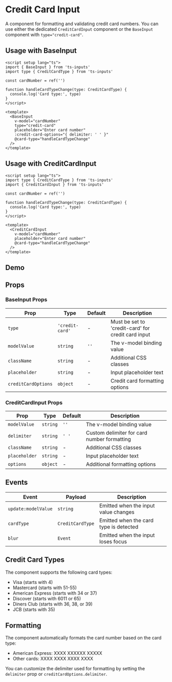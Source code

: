# Credit Card Input

A component for formatting and validating credit card numbers. You can use either the dedicated `CreditCardInput` component or the `BaseInput` component with `type="credit-card"`.

## Usage with BaseInput

```vue
<script setup lang="ts">
import { BaseInput } from 'ts-inputs'
import type { CreditCardType } from 'ts-inputs'

const cardNumber = ref('')

function handleCardTypeChange(type: CreditCardType) {
  console.log('Card type:', type)
}
</script>

<template>
  <BaseInput
    v-model="cardNumber"
    type="credit-card"
    placeholder="Enter card number"
    :credit-card-options="{ delimiter: ' ' }"
    @card-type="handleCardTypeChange"
  />
</template>
```

## Usage with CreditCardInput

```vue
<script setup lang="ts">
import type { CreditCardType } from 'ts-inputs'
import { CreditCardInput } from 'ts-inputs'

const cardNumber = ref('')

function handleCardTypeChange(type: CreditCardType) {
  console.log('Card type:', type)
}
</script>

<template>
  <CreditCardInput
    v-model="cardNumber"
    placeholder="Enter card number"
    @card-type="handleCardTypeChange"
  />
</template>
```

## Demo

<CreditCardDemo />

## Props

### BaseInput Props

| Prop | Type | Default | Description |
|------|------|---------|-------------|
| `type` | `'credit-card'` | - | Must be set to 'credit-card' for credit card input |
| `modelValue` | `string` | `''` | The v-model binding value |
| `className` | `string` | - | Additional CSS classes |
| `placeholder` | `string` | - | Input placeholder text |
| `creditCardOptions` | `object` | - | Credit card formatting options |

### CreditCardInput Props

| Prop | Type | Default | Description |
|------|------|---------|-------------|
| `modelValue` | `string` | `''` | The v-model binding value |
| `delimiter` | `string` | `' '` | Custom delimiter for card number formatting |
| `className` | `string` | - | Additional CSS classes |
| `placeholder` | `string` | - | Input placeholder text |
| `options` | `object` | - | Additional formatting options |

## Events

| Event | Payload | Description |
|-------|---------|-------------|
| `update:modelValue` | `string` | Emitted when the input value changes |
| `cardType` | `CreditCardType` | Emitted when the card type is detected |
| `blur` | `Event` | Emitted when the input loses focus |

## Credit Card Types

The component supports the following card types:

- Visa (starts with 4)
- Mastercard (starts with 51-55)
- American Express (starts with 34 or 37)
- Discover (starts with 6011 or 65)
- Diners Club (starts with 36, 38, or 39)
- JCB (starts with 35)

## Formatting

The component automatically formats the card number based on the card type:

- American Express: XXXX XXXXXX XXXXX
- Other cards: XXXX XXXX XXXX XXXX

You can customize the delimiter used for formatting by setting the `delimiter` prop or `creditCardOptions.delimiter`.
